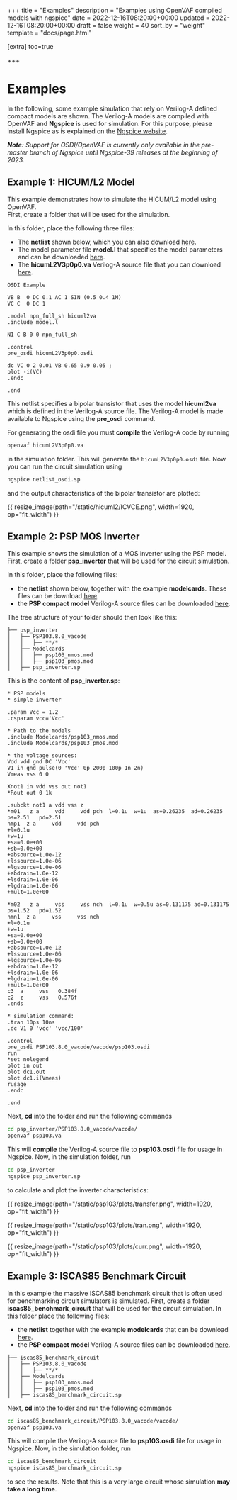 +++
title = "Examples"
description = "Examples using OpenVAF compiled models with ngspice"
date = 2022-12-16T08:20:00+00:00
updated = 2022-12-16T08:20:00+00:00
draft = false
weight = 40
sort_by = "weight"
template = "docs/page.html"

[extra]
toc=true

+++

# Examples

In the following, some example simulation that rely on Verilog-A defined compact models are shown.
The Verilog-A models are compiled with OpenVAF and **Ngspice** is used for simulation.
For this purpose, please install Ngspice as is explained on the [Ngspice website](https://ngspice.sourceforge.io/).


<div class="card">
  <div class="card-body">
   <i> <strong>Note:</strong> Support for OSDI/OpenVAF is currently only available in the pre-master branch of Ngspice
  until Ngspice-39 releases at the beginning of 2023.
  </i>
  </div>
</div>

## Example 1: HICUM/L2 Model

This example demonstrates how to simulate the HICUM/L2 model using OpenVAF.  
First, create a folder that will be used for the simulation. 

In this folder, place the following three files: 

* The **netlist** shown below, which you can also download [here](/hicuml2/netlist_osdi.sp). 
* The model parameter file **model.l** that specifies the model parameters and can be downloaded [here](/hicuml2/model.l).
* The **hicumL2V3p0p0.va** Verilog-A source file that you can download [here](https://www.iee.et.tu-dresden.de/iee/eb/forsch/Hicum_PD/HicumQ/hicumL2V3p0p0.va).

```text
OSDI Example

VB B  0 DC 0.1 AC 1 SIN (0.5 0.4 1M)
VC C  0 DC 1

.model npn_full_sh hicuml2va
.include model.l

N1 C B 0 0 npn_full_sh

.control
pre_osdi hicumL2V3p0p0.osdi

dc VC 0 2 0.01 VB 0.65 0.9 0.05 ; 
plot -i(VC)
.endc

.end
```

This netlist specifies a bipolar transistor that uses the model **hicuml2va** which is defined in the Verilog-A source file. 
The Verilog-A model is made available to Ngspice using the **pre_osdi** command.

For generating the osdi file you must **compile** the Verilog-A code by running

```bash
openvaf hicumL2V3p0p0.va
``` 

in the simulation folder. This will generate the `hicumL2V3p0p0.osdi` file. 
Now you can run the circuit simulation using 

```bash
ngspice netlist_osdi.sp
``` 

and the output characteristics of the bipolar transistor are plotted:


{{ resize_image(path="/static/hicuml2/ICVCE.png", width=1920, op="fit_width") }}

## Example 2: PSP MOS Inverter

This example shows the simulation of a MOS inverter using the PSP model. 
First, create a folder **psp_inverter** that will be used for the circuit simulation. 

In this folder, place the following files: 

* the **netlist** shown below, together with the example **modelcards**. These files can be download [here](/psp103/psp_inverter.zip). 
* the **PSP compact model** Verilog-A source files can be downloaded [here](https://www.cea.fr/cea-tech/leti/pspsupport/Documents/PSP103.8.0_vacode.tar).

The tree structure of your folder should then look like this:

```
├── psp_inverter
│   ├── PSP103.8.0_vacode
│   │   ├── **/*
│   ├── Modelcards
│   │   ├── psp103_nmos.mod
│   │   ├── psp103_pmos.mod
│   ├── psp_inverter.sp
```

This is the content of **psp_inverter.sp**:


```text
* PSP models
* simple inverter

.param Vcc = 1.2
.csparam vcc='Vcc'

* Path to the models
.include Modelcards/psp103_nmos.mod
.include Modelcards/psp103_pmos.mod

* the voltage sources: 
Vdd vdd gnd DC 'Vcc'
V1 in gnd pulse(0 'Vcc' 0p 200p 100p 1n 2n)
Vmeas vss 0 0

Xnot1 in vdd vss out not1
*Rout out 0 1k

.subckt not1 a vdd vss z
*m01   z a     vdd     vdd pch  l=0.1u  w=1u  as=0.26235  ad=0.26235  ps=2.51   pd=2.51
nmp1  z a     vdd     vdd pch
+l=0.1u
+w=1u
+sa=0.0e+00
+sb=0.0e+00
+absource=1.0e-12
+lssource=1.0e-06
+lgsource=1.0e-06
+abdrain=1.0e-12
+lsdrain=1.0e-06
+lgdrain=1.0e-06
+mult=1.0e+00

*m02   z a     vss     vss nch  l=0.1u  w=0.5u as=0.131175 ad=0.131175 ps=1.52   pd=1.52
nmn1  z a     vss     vss nch
+l=0.1u
+w=1u
+sa=0.0e+00
+sb=0.0e+00
+absource=1.0e-12
+lssource=1.0e-06
+lgsource=1.0e-06
+abdrain=1.0e-12
+lsdrain=1.0e-06
+lgdrain=1.0e-06
+mult=1.0e+00
c3  a     vss   0.384f
c2  z     vss   0.576f
.ends

* simulation command: 
.tran 10ps 10ns
.dc V1 0 'vcc' 'vcc/100'

.control
pre_osdi PSP103.8.0_vacode/vacode/psp103.osdi
run
*set nolegend
plot in out
plot dc1.out
plot dc1.i(Vmeas)
rusage
.endc

.end

```

Next, **cd** into the folder and run the following commands

```bash
cd psp_inverter/PSP103.8.0_vacode/vacode/
openvaf psp103.va
``` 

This will **compile** the Verilog-A source file to **psp103.osdi** file for usage in Ngspice.
Now, in the simulation folder, run

```bash
cd psp_inverter
ngspice psp_inverter.sp
``` 

to calculate and plot the inverter characteristics:

{{ resize_image(path="/static/psp103/plots/transfer.png", width=1920, op="fit_width") }}

{{ resize_image(path="/static/psp103/plots/tran.png", width=1920, op="fit_width") }}

{{ resize_image(path="/static/psp103/plots/curr.png", width=1920, op="fit_width") }}


## Example 3: ISCAS85 Benchmark Circuit

In this example the massive ISCAS85 benchmark circuit that is often used for benchmarking circuit simulators is simulated. 
First, create a folder **iscas85_benchmark_circuit** that will be used for the circuit simulation. 
In this folder place the following files:

* the **netlist** together with the example **modelcards** that can be download [here](/psp103/iscas85_benchmark_circuit.zip). 
* the **PSP compact model** Verilog-A source files can be downloaded [here](https://www.cea.fr/cea-tech/leti/pspsupport/Documents/PSP103.8.0_vacode.tar).


```
├── iscas85_benchmark_circuit
│   ├── PSP103.8.0_vacode
│   │   ├── **/*
│   ├── Modelcards
│   │   ├── psp103_nmos.mod
│   │   ├── psp103_pmos.mod
│   ├── iscas85_benchmark_circuit.sp
```

Next, **cd** into the folder and run the following commands

```bash
cd iscas85_benchmark_circuit/PSP103.8.0_vacode/vacode/
openvaf psp103.va
``` 

This will compile the Verilog-A source file to **psp103.osdi** file for usage in Ngspice.
Now, in the simulation folder, run

```bash
cd iscas85_benchmark_circuit
ngspice iscas85_benchmark_circuit.sp
``` 

to see the results.
Note that this is a very large circuit whose simulation **may take a long time**.
